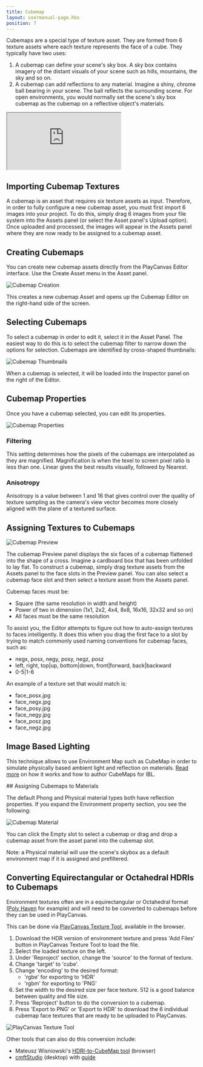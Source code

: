 ```yaml
---
title: Cubemap
layout: usermanual-page.hbs
position: 7
---
```


Cubemaps are a special type of texture asset. They are formed from 6 texture assets where each texture represents the face of a cube. They typically have two uses:

1. A cubemap can define your scene's sky box. A sky box contains imagery of the distant visuals of your scene such as hills, mountains, the sky and so on.
2. A cubemap can add reflections to any material. Imagine a shiny, chrome ball bearing in your scene. The ball reflects the surrounding scene. For open environments, you would normally set the scene's sky box cubemap as the cubemap on a reflective object's materials.

<iframe loading="lazy" src="https://playcanv.as/b/xp7v1oFB/" title="Cubemap"></iframe>

## Importing Cubemap Textures

A cubemap is an asset that requires six texture assets as input. Therefore, in order to fully configure a new cubemap asset, you must first import 6 images into your project. To do this, simply drag 6 images from your file system into the Assets panel (or select the Asset panel's Upload option). Once uploaded and processed, the images will appear in the Assets panel where they are now ready to be assigned to a cubemap asset.

## Creating Cubemaps

You can create new cubemap assets directly from the PlayCanvas Editor interface. Use the Create Asset menu in the Asset panel.

![Cubemap Creation][1]

This creates a new cubemap Asset and opens up the Cubemap Editor on the right-hand side of the screen.

## Selecting Cubemaps

To select a cubemap in order to edit it, select it in the Asset Panel. The easiest way to do this is to select the cubemap filter to narrow down the options for selection. Cubemaps are identified by cross-shaped thumbnails:

![Cubemap Thumbnails][2]

When a cubemap is selected, it will be loaded into the Inspector panel on the right of the Editor.

## Cubemap Properties

Once you have a cubemap selected, you can edit its properties.

![Cubemap Properties][3]

### Filtering
This setting determines how the pixels of the cubemaps are interpolated as they are magnified. Magnification is when the texel to screen pixel ratio is less than one. Linear gives the best results visually, followed by Nearest.

### Anisotropy
Anisotropy is a value between 1 and 16 that gives control over the quality of texture sampling as the camera's view vector becomes more closely aligned with the plane of a textured surface.

## Assigning Textures to Cubemaps

![Cubemap Preview][4]

The cubemap Preview panel displays the six faces of a cubemap flattened into the shape of a cross. Imagine a cardboard box that has been unfolded to lay flat. To construct a cubemap, simply drag texture assets from the Assets panel to the face slots in the Preview panel. You can also select a cubemap face slot and then select a texture asset from the Assets panel.

Cubemap faces must be:

* Square (the same resolution in width and height)
* Power of two in dimension (1x1, 2x2, 4x4, 8x8, 16x16, 32x32 and so on)
* All faces must be the same resolution

To assist you, the Editor attempts to figure out how to auto-assign textures to faces intelligently. It does this when you drag the first face to a slot by trying to match commonly used naming conventions for cubemap faces, such as:

* negx, posx, negy, posy, negz, posz
* left, right, top|up, bottom|down, front|forward, back|backward
* 0-5|1-6

An example of a texture set that would match is:

* face_posx.jpg
* face_negx.jpg
* face_posy.jpg
* face_negy.jpg
* face_posz.jpg
* face_negz.jpg

## Image Based Lighting

This technique allows to use Environment Map such as CubeMap in order to simulate physically based ambient light and reflection on materials. [Read more][6] on how it works and how to author CubeMaps for IBL.

## Assigning Cubemaps to Materials

The default Phong and Physical material types both have reflection properties. If you expand the Environment property section, you see the following:

![Cubemap Material][5]

You can click the Empty slot to select a cubemap or drag and drop a cubemap asset from the asset panel into the cubemap slot.

Note: a Physical material will use the scene's skybox as a default environment map if it is assigned and  prefiltered.

## Converting Equirectangular or Octahedral HDRIs to Cubemaps

Environment textures often are in a equirectangular or Octahedral format ([Poly Haven][7] for example) and will need to be converted to cubemaps before they can be used in PlayCanvas.

This can be done via [PlayCanvas Texture Tool][8], available in the browser.

1. Download the HDR version of environment texture and press 'Add Files' button in PlayCanvas Texture Tool to load the file. 
2. Select the loaded texture on the left.
3. Under 'Reproject' section, change the 'source' to the format of texture. 
4. Change 'target' to 'cube'.
5. Change 'encoding' to the desired format:
    - 'rgbe' for exporting to 'HDR' 
    - 'rgbm' for exporting to 'PNG'
6. Set the width to the desired size per face texture. 512 is a good balance between quality and file size. 
7. Press 'Reproject' button to do the conversion to a cubemap. 
8. Press 'Export to PNG' or 'Export to HDR' to download the 6 individual cubemap face textures that are ready to be uploaded to PlayCanvas.

![PlayCanvas Texture Tool][12]

Other tools that can also do this conversion include:

* Mateusz Wisniowski's [HDRI-to-CubeMap tool][9] (browser)
* [cmftStudio][10] (desktop) with [guide][11]


[1]: /images/user-manual/assets/cubemaps/cubemap-create.png
[2]: /images/user-manual/assets/cubemaps/cubemap-thumbnails.png
[3]: /images/user-manual/assets/cubemaps/cubemap-properties.png
[4]: /images/user-manual/assets/cubemaps/cubemap-preview.png
[5]: /images/user-manual/assets/cubemaps/cubemap-material.png
[6]: /user-manual/graphics/physical-rendering/image-based-lighting/
[7]: https://polyhaven.com/hdris
[8]: https://playcanvas.com/texture-tool
[9]: https://matheowis.github.io/HDRI-to-CubeMap/
[10]: https://github.com/dariomanesku/cmftStudio
[11]: https://jamie-white.com/webgl/equirectangular-hdr-image-to-face-list/
[12]: /images/user-manual/assets/cubemaps/playcanvas-texture-tool-convert.png
